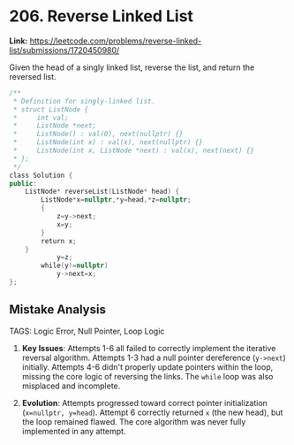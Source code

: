 # 206. Reverse Linked List

**Link:** https://leetcode.com/problems/reverse-linked-list/submissions/1720450980/

Given the head of a singly linked list, reverse the list, and return the reversed list.

```cpp
/**
 * Definition for singly-linked list.
 * struct ListNode {
 *     int val;
 *     ListNode *next;
 *     ListNode() : val(0), next(nullptr) {}
 *     ListNode(int x) : val(x), next(nullptr) {}
 *     ListNode(int x, ListNode *next) : val(x), next(next) {}
 * };
 */
class Solution {
public:
    ListNode* reverseList(ListNode* head) {
        ListNode*x=nullptr,*y=head,*z=nullptr;
        {
            z=y->next;
            x=y;
        }
        return x;
    }
            y=z;
        while(y!=nullptr) 
            y->next=x;
};
```

## Mistake Analysis

TAGS: Logic Error, Null Pointer, Loop Logic

1. **Key Issues**: Attempts 1-6 all failed to correctly implement the iterative reversal algorithm.  Attempts 1-3 had a null pointer dereference (`y->next`) initially. Attempts 4-6 didn't properly update pointers within the loop, missing the core logic of reversing the links.  The `while` loop was also misplaced and incomplete.

2. **Evolution**: Attempts progressed toward correct pointer initialization (`x=nullptr, y=head`).  Attempt 6 correctly returned `x` (the new head), but the loop remained flawed. The core algorithm was never fully implemented in any attempt.

